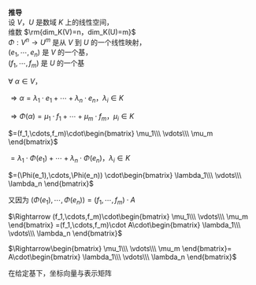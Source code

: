 **推导**  
设 $V，U$ 是数域 $K$ 上的线性空间，  
维数 $\rm{dim_K(V)=n，dim_K(U)=m}$  
$\Phi:V^n\to U^m$ 是从 $V$ 到 $U$ 的一个线性映射，  
$(e_1,\cdots,e_n)$ 是 $V$ 的一个基，  
$(f_1,\cdots,f_m)$ 是 $U$ 的一个基  
  
$\forall\ \alpha\in V，$  
  
$\Rightarrow\alpha=\lambda_1\cdot e_1+\cdots  
+\lambda_n\cdot e_n，\lambda_i\in K$  
  
$\Rightarrow\Phi(\alpha)  
=\mu_1\cdot f_1+\cdots  
+\mu_m\cdot f_m，\mu_i\in K$  
  
$=(f_1,\cdots,f_m)\cdot\begin{bmatrix}  
\mu_1\\\ \vdots\\\ \mu_m  
\end{bmatrix}$  
  
$=\lambda_1\cdot\Phi(e_1)+\cdots  
+\lambda_n\cdot\Phi(e_n)，\lambda_i\in K$  
  
$=(\Phi(e_1),\cdots,\Phi(e_n))  
\cdot\begin{bmatrix}  
\lambda_1\\\ \vdots\\\ \lambda_n  
\end{bmatrix}$  
  
  
又因为 $(\Phi(e_1),\cdots,\Phi(e_n))  
=(f_1,\cdots,f_m)\cdot A$  
  
$\Rightarrow  
(f_1,\cdots,f_m)\cdot\begin{bmatrix}  
\mu_1\\\ \vdots\\\ \mu_m  
\end{bmatrix}  
=(f_1,\cdots,f_m)\cdot A\cdot\begin{bmatrix}  
\lambda_1\\\ \vdots\\\ \lambda_n  
\end{bmatrix}$  
  
$\Rightarrow\begin{bmatrix}  
\mu_1\\\ \vdots\\\ \mu_m  
\end{bmatrix}=  
A\cdot\begin{bmatrix}  
\lambda_1\\\ \vdots\\\ \lambda_n  
\end{bmatrix}$  
  
在给定基下，坐标向量与表示矩阵  
